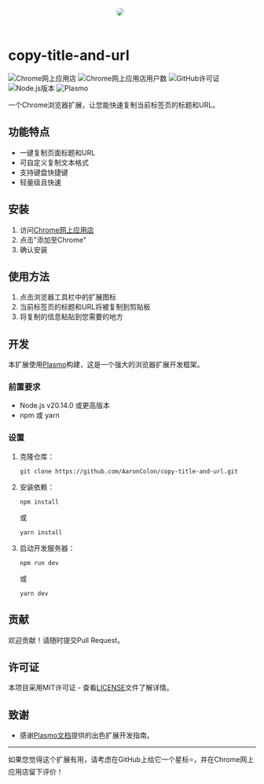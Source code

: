<div style="margin:0 auto;width:64px;height:64px;display:flex;align-items:center;justify-items:center">
 <img src="https://de4965e.webp.li/blog-images/2024/08/8c7eda69121707dab5a5ab2505f3ca8a.png" style="border-radius:32px"/>
</div>

# copy-title-and-url

![Chrome网上应用店](https://img.shields.io/chrome-web-store/v/YOUR_EXTENSION_ID)
![Chrome网上应用店用户数](https://img.shields.io/chrome-web-store/users/YOUR_EXTENSION_ID)
![GitHub许可证](https://img.shields.io/github/license/AaronColon/copy-title-and-url)
![Node.js版本](https://img.shields.io/badge/node-v20.14.0-brightgreen)
![Plasmo](https://img.shields.io/badge/框架-Plasmo-blueviolet)

一个Chrome浏览器扩展，让您能快速复制当前标签页的标题和URL。

## 功能特点

- 一键复制页面标题和URL
- 可自定义复制文本格式
- 支持键盘快捷键
- 轻量级且快速

## 安装

1. 访问[Chrome网上应用店](YOUR_CHROME_STORE_LINK)
2. 点击"添加至Chrome"
3. 确认安装

## 使用方法

1. 点击浏览器工具栏中的扩展图标
2. 当前标签页的标题和URL将被复制到剪贴板
3. 将复制的信息粘贴到您需要的地方

## 开发

本扩展使用[Plasmo](https://docs.plasmo.com/)构建，这是一个强大的浏览器扩展开发框架。

### 前置要求

- Node.js v20.14.0 或更高版本
- npm 或 yarn

### 设置

1. 克隆仓库：
   ```
   git clone https://github.com/AaronColon/copy-title-and-url.git
   ```
2. 安装依赖：
   ```
   npm install
   ```
   或
   ```
   yarn install
   ```
3. 启动开发服务器：
   ```
   npm run dev
   ```
   或
   ```
   yarn dev
   ```

## 贡献

欢迎贡献！请随时提交Pull Request。

## 许可证

本项目采用MIT许可证 - 查看[LICENSE](LICENSE)文件了解详情。

## 致谢

- 感谢[Plasmo文档](https://docs.plasmo.com/)提供的出色扩展开发指南。

---

如果您觉得这个扩展有用，请考虑在GitHub上给它一个星标⭐，并在Chrome网上应用店留下评价！
